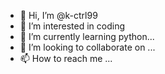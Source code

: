 - 👋 Hi, I’m @k-ctrl99
- 👀 I’m interested in coding
- 🌱 I’m currently learning python...
- 💞️ I’m looking to collaborate on ...
- 📫 How to reach me ...

<!---
k-ctrl99/k-ctrl99 is a ✨ special ✨ repository because its `README.md` (this file) appears on your GitHub profile.
You can click the Preview link to take a look at your changes.
--->
